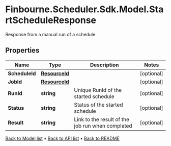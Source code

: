 # Finbourne.Scheduler.Sdk.Model.StartScheduleResponse
Response from a manual run of a schedule

## Properties

Name | Type | Description | Notes
------------ | ------------- | ------------- | -------------
**ScheduleId** | [**ResourceId**](ResourceId.md) |  | [optional] 
**JobId** | [**ResourceId**](ResourceId.md) |  | [optional] 
**RunId** | **string** | Unique RunId of the started schedule | [optional] 
**Status** | **string** | Status of the started schedule | [optional] 
**Result** | **string** | Link to the result of the job run when completed | [optional] 

[Back to Model list](../README.md#documentation-for-models) &#8226; [Back to API list](../README.md#documentation-for-api-endpoints) &#8226; [Back to README](../README.md)

